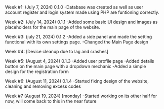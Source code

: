 Week #1: (July 7, 2024) 0.1.0
  -Database was created as well as user account register and login system made using PHP are funtioning correctly.
  
Week #2: (July 14, 2024) 0.1.1
  -Added some basic UI design and images as placeholders for the main page of the website.

Week #3: (july 21, 2024) 0.1.2
  -Added a side panel and made the setting functional with its own settings page.
  -Changed the Main Page design
  
Week #4: [Device cleanup due to lag and crashes]

Week #5: (August 4, 2024) 0.1.3
  -Added user profile page
  -Added details button on the main page with a dropdown mechanic
  -Added a simple design for the registration form
  
Week #6: (August 11, 2024) 0.1.4
  -Started fixing design of the website, cleaning and removing excess codes

Week #7 (August 19, 2024) [monday]
  -Started working on its other half for now, will come back to this in the near future
